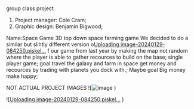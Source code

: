 #
group class project 


1. Project manager: Cole Cram;
2. Graphic design: Benjamin Bigwood;

Name:Space Game
3D top down space farming game 
We decided to do a similar but slihtly different version o[Uploading image-20240129-084250.piskel…]()
f our game from last year 
by making the map not random where the player is able to gather recources to build on the base;
single player game;
goal travel the galaxy and farm in space get money and recources by trading with planets you dock with.;
Maybe goal Big money make happy;

NOT ACTUAL PROJECT IMAGES
![![image](https://github.com/BenjaminBigwood/Group-class-project/assets/143056232/5f9388ea-3af8-4b0c-91d3-41eb53694e36)
)

![[Uploading image-20240129-084250.piskel…]()
)

